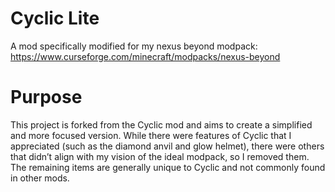 # Cyclic Lite
A mod specifically modified for my nexus beyond modpack:
https://www.curseforge.com/minecraft/modpacks/nexus-beyond

# Purpose
This project is forked from the Cyclic mod and aims to create a simplified and more focused version. While there were features of Cyclic that I appreciated (such as the diamond anvil and glow helmet), there were others that didn’t align with my vision of the ideal modpack, so I removed them. The remaining items are generally unique to Cyclic and not commonly found in other mods.
